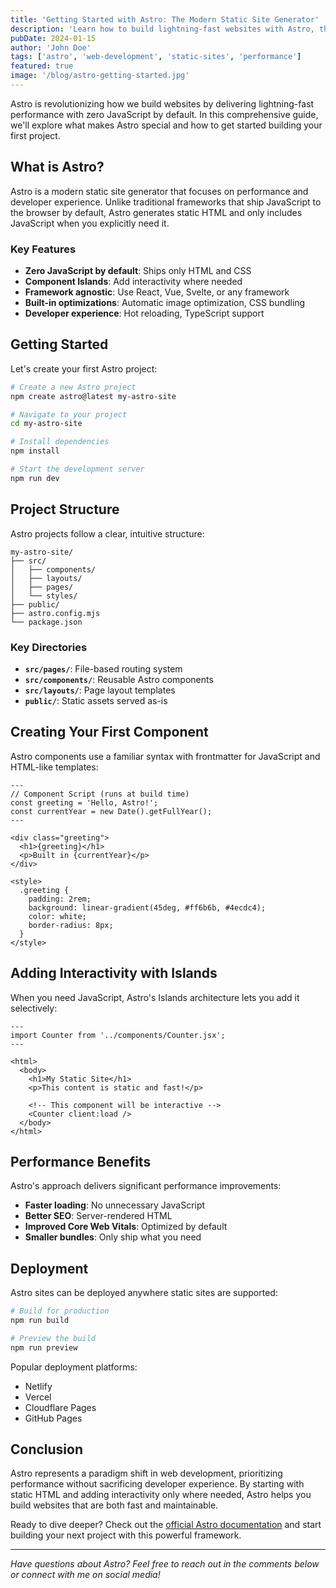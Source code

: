 ```yaml
---
title: 'Getting Started with Astro: The Modern Static Site Generator'
description: 'Learn how to build lightning-fast websites with Astro, the modern static site generator that delivers zero JavaScript by default.'
pubDate: 2024-01-15
author: 'John Doe'
tags: ['astro', 'web-development', 'static-sites', 'performance']
featured: true
image: '/blog/astro-getting-started.jpg'
---
```


Astro is revolutionizing how we build websites by delivering lightning-fast performance with zero JavaScript by default. In this comprehensive guide, we'll explore what makes Astro special and how to get started building your first project.

## What is Astro?

Astro is a modern static site generator that focuses on performance and developer experience. Unlike traditional frameworks that ship JavaScript to the browser by default, Astro generates static HTML and only includes JavaScript when you explicitly need it.

### Key Features

- **Zero JavaScript by default**: Ships only HTML and CSS
- **Component Islands**: Add interactivity where needed
- **Framework agnostic**: Use React, Vue, Svelte, or any framework
- **Built-in optimizations**: Automatic image optimization, CSS bundling
- **Developer experience**: Hot reloading, TypeScript support

## Getting Started

Let's create your first Astro project:

```bash
# Create a new Astro project
npm create astro@latest my-astro-site

# Navigate to your project
cd my-astro-site

# Install dependencies
npm install

# Start the development server
npm run dev
```

## Project Structure

Astro projects follow a clear, intuitive structure:

```
my-astro-site/
├── src/
│   ├── components/
│   ├── layouts/
│   ├── pages/
│   └── styles/
├── public/
├── astro.config.mjs
└── package.json
```

### Key Directories

- **`src/pages/`**: File-based routing system
- **`src/components/`**: Reusable Astro components
- **`src/layouts/`**: Page layout templates
- **`public/`**: Static assets served as-is

## Creating Your First Component

Astro components use a familiar syntax with frontmatter for JavaScript and HTML-like templates:

```astro
---
// Component Script (runs at build time)
const greeting = 'Hello, Astro!';
const currentYear = new Date().getFullYear();
---

<div class="greeting">
  <h1>{greeting}</h1>
  <p>Built in {currentYear}</p>
</div>

<style>
  .greeting {
    padding: 2rem;
    background: linear-gradient(45deg, #ff6b6b, #4ecdc4);
    color: white;
    border-radius: 8px;
  }
</style>
```

## Adding Interactivity with Islands

When you need JavaScript, Astro's Islands architecture lets you add it selectively:

```astro
---
import Counter from '../components/Counter.jsx';
---

<html>
  <body>
    <h1>My Static Site</h1>
    <p>This content is static and fast!</p>
    
    <!-- This component will be interactive -->
    <Counter client:load />
  </body>
</html>
```

## Performance Benefits

Astro's approach delivers significant performance improvements:

- **Faster loading**: No unnecessary JavaScript
- **Better SEO**: Server-rendered HTML
- **Improved Core Web Vitals**: Optimized by default
- **Smaller bundles**: Only ship what you need

## Deployment

Astro sites can be deployed anywhere static sites are supported:

```bash
# Build for production
npm run build

# Preview the build
npm run preview
```

Popular deployment platforms:
- Netlify
- Vercel
- Cloudflare Pages
- GitHub Pages

## Conclusion

Astro represents a paradigm shift in web development, prioritizing performance without sacrificing developer experience. By starting with static HTML and adding interactivity only where needed, Astro helps you build websites that are both fast and maintainable.

Ready to dive deeper? Check out the [official Astro documentation](https://docs.astro.build) and start building your next project with this powerful framework.

---

*Have questions about Astro? Feel free to reach out in the comments below or connect with me on social media!*
